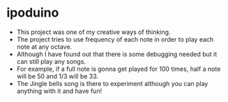 # ipoduino
- This project was one of my creative ways of thinking.
- The project tries to use frequency of each note in order to play each note at any octave.
- Although I have found out that there is some debugging needed but it can still play any songs.
- For example, if a full note is gonna get played for 100 times, half a note will be 50 and 1/3 will be 33.
- The Jingle bells song is there to experiment although you can play anything with it and have fun!
  
